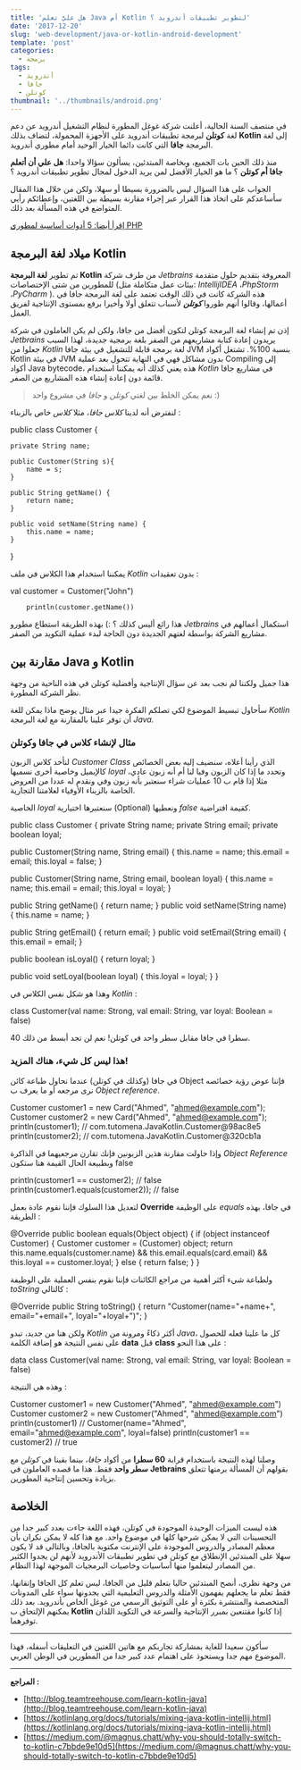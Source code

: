 ```yaml
---
title: 'هل عليَّ تعلم Java أم Kotlin لتطوير تطبيقات أندرويد ؟'
date: '2017-12-20'
slug: 'web-development/java-or-kotlin-android-development'
template: 'post'
categories:
  - برمجة
tags:
  - أندرويد
  - جافا
  - كوتلن
thumbnail: '../thumbnails/android.png'
---
```


في منتصف السنة الحالية، أعلنت شركة غوغل المطورة لنظام التشغيل أندرويد عن دعم لغة **كوتلن** لبرمجة تطبيقات أندرويد على الأجهزة المحمولة، لتضاف بذلك **Kotlin** إلى لغة البرمجة **جافا** التي كانت دائما الخيار الوحيد أمام مطوري أندرويد.

منذ ذلك الحين بات الجميع، وبخاصة المبتدئين، يسألون سؤالا واحدا: **هل علي أن أتعلم جافا أم كوتلن** ؟ ما هو الخيار الأفضل لمن يريد الدخول لمجال تطوير تطبيقات أندرويد ؟

الجواب على هذا السؤال ليس بالضرورة بسيطا أو سهلا، ولكن من خلال هذا المقال سأساعدكم على اتخاذ هذا القرار عبر إجراء مقارنة بسيطة بين اللغتين، وإعطائكم رأيي المتواضع في هذه المسألة بعد ذلك.

[إقرأ أيضا: 5 أدوات أساسية لمطوري PHP](https://www.tutomena.com/web-development/php/essential-tools-php-developers/)

## ميلاد لغة البرمجة Kotlin

تم تطوير **لغة البرمجة Kotlin** من طرف شركة _Jetbrains_ المعروفة بتقديم حلول متقدمة للمطورين من شتى الإختصاصات (بيئات عمل متكاملة مثل: _IntellijIDEA_ ،_PhpStorm_ ،_PyCharm_ ). هذه الشركة كانت في ذلك الوقت تعتمد على لغة البرمجة جافا في أعمالها، وقالوا أنهم طوروا _**كوتلن**_ لأسباب تتعلق أولا وأخيرا برفع بمستوى الإنتاجية لفريق العمل.

إذن تم إنشاء لغة البرمجة كوتلن لتكون أفضل من جافا، ولكن لم يكن العاملون في شركة _Jetbrains_ يريدون إعادة كتابة مشاريعهم من الصفر بلغة برمجية جديدة، لهذا السبب جعلوا من _Kotlin_ لغة برمجة قابلة للتشغيل في بيئة جافا JVM بنسبة 100%. تشتغل أكواد Kotlin في بيئة JVM بدون مشاكل فهي في النهاية تتحول بعد عملية Compiling إلى أكواد Java bytecode، هذه يعني كذلك أنه يمكننا استخدام _Kotlin_ في مشاريع جافا قائمة دون إعادة إنشاء هذه المشاريع من الصفر.

> نعم يمكن الخلط بين لغتي *كوتلن* و *جافا* في مشروع واحد :)

لنفترض أنه لدينا _كلاس جافا_، مثلا _كلاس_ خاص بالزبناء :

public class Customer {

    private String name;

    public Customer(String s){
        name = s;
    }

    public String getName() {
        return name;
    }

    public void setName(String name) {
        this.name = name;
    }

}

يمكننا استخدام هذا الكلاس في ملف _Kotlin_ بدون تعقيدات :

val customer = Customer("John")

        println(customer.getName())

هذا رائع أليس كذلك ؟ :) بهذه الطريقة استطاع مطورو _Jetbrains_ استكمال أعمالهم في مشاريع الشركة بواسطة لغتهم الجديدة دون الحاجة لبدء عملية التكويد من الصفر.

## مقارنة بين Java و Kotlin

هذا جميل ولكننا لم نجب بعد عن سؤال الإنتاجية وأفضلية كوتلن في هذه الناحية من وجهة نظر الشركة المطورة.

سأحاول تبسيط الموضوع لكي تصلكم الفكرة جيدا عبر مثال يوضح ماذا يمكن للغة _Kotlin_ أن توفر علينا بالمقارنة مع لغة البرمجة _Java._

### مثال لإنشاء كلاس في جافا وكوتلن

لنأخد كلاس الزبون _Customer Class_ الذي رأينا أعلاه، سنضيف إليه بعض الخصائص كالإيميل وخاصية أخرى نسميها _loyal_ وتحدد ما إذا كان الزبون وفيا لنا أم أنه زبون عادي، مثلا إذا قام ب 10 عمليات شراء سنعتبر بأنه زبون وفي ونقدم له عددا من العروض الخاصة بالزبناء الأوفياء لعلامتنا التجارية.

الخاصية _loyal_ سنعتبرها اختيارية (Optional) ونعطيها _false_ كقيمة افتراضية.

public class Customer {
private String name;
private String email;
private boolean loyal;

public Customer(String name, String email) {
this.name = name;
this.email = email;
this.loyal = false;
}

public Customer(String name, String email, boolean loyal) {
this.name = name;
this.email = email;
this.loyal = loyal;
}

public String getName() {
return name;
}
public void setName(String name) {
this.name = name;
}

public String getEmail() {
return email;
}
public void setEmail(String email) {
this.email = email;
}

public boolean isLoyal() {
return loyal;
}

public void setLoyal(boolean loyal) {
this.loyal = loyal;
}
}

وهذا هو شكل نفس الكلاس في _Kotlin_ :

class Customer(val name: Strong, val email: String, var loyal: Boolean = false)

40 سطرا في جافا مقابل سطر واحد في كوتلن! نعم لن تجد أبسط من ذلك.

### هذا ليس كل شيء، هناك المزيد!

في جافا (وكذلك في كوتلن) عندما نحاول طباعة كائن Object فإننا عوض رؤية خصائصه نرى مرجعه أو ما يعرف ب _Object reference_.

Customer customer1 = new Card("Ahmed", "ahmed@example.com");
Customer customer2 = new Card("Ahmed", "ahmed@example.com");
println(customer1); // com.tutomena.JavaKotlin.Customer@98ac8e5
println(customer2); // com.tutomena.JavaKotlin.Customer@320cb1a

وإذا حاولت مقارنة هذين الزبونين فإنك تقارن مرجعيهما في الذاكرة _Object Reference_ وبطبيعة الحال القيمة هنا ستكون false

println(customer1 == customer2); // false
println(customer1.equals(customer2)); // false

لتعديل هذا السلوك فإننا نقوم عادة بعمل **Override** على الوظيفة _equals_ في جافا، بهذه الطريقة :

@Override
public boolean equals(Object object) {
if (object instanceof Customer) {
Customer customer = (Customer) object;
return this.name.equals(customer.name)
&& this.email.equals(card.email)
&& this.loyal == customer.loyal;
} else {
return false;
}
}

ولطباعة شيء أكثر أهمية من مراجع الكائنات فإننا نقوم بنفس العملية على الوظيفة _toString_ كالتالي :

@Override
public String toString() {
return "Customer(name="+name+", email="+email+", loyal="+loyal+")";
}

ولكن هنا من جديد، تبدو _Kotlin_ أكثر ذكاءً ومرونة من _Java_، كل ما علينا فعله للحصول على نفس النتيجة هو إضافة الكلمة **data** قبل **class** على هذا النحو :

data class Customer(val name: Strong, val email: String, var loyal: Boolean = false)

وهذه هي النتيجة :

Customer customer1 = new Customer("Ahmed", "ahmed@example.com")
Customer customer2 = new Customer("Ahmed", "ahmed@example.com")
println(customer1) // Customer(name="Ahmed", email="ahmed@example.com", loyal=false)
println(customer1 == customer2) // true

وصلنا لهذه النتيجة باستخدام قرابة **60 سطرا** من أكواد _جافا_، بينما بقينا في _كوتلن_ مع **سطر واحد** فقط. هذا ما قصده العاملون في **Jetbrains** بقولهم أن المسألة برمتها تتعلق بزيادة وتحسين إنتاجية المطورين.

## الخلاصة

هذه ليست الميزات الوحيدة الموجودة في كوتلن، فهذه اللغة جاءت بعدد كبير جدا من التحسينات التي لا يمكن شرحها كلها في موضوع واحد. مع هذا كله لا يمكن نكران بأن معظم المصادر والدروس الموجودة على الإنترنت مكتوبة بالجافا، وبالتالي قد لا يكون سهلا على المبتدئين الإنطلاق مع كوتلن في تطوير تطبيقات الأندرويد لأنهم لن يجدوا الكثير من المصادر ليتعلموا منها أساسيات وخاصيات البرمجيات الموجهة لهذا النظام.

من وجهة نظري، أنصح المبتدئين حاليا بتعلم قليل من الجافا، ليس تعلم كل الجافا وإتقانها، فقط تعلم ما يجعلهم يفهمون الأمثلة والدروس التعليمية التي يجدونها سواء على المدونات المتخصصة والمنتشرة بكثرة أو على التوثيق الرسمي من غوغل الخاص بأندرويد. بعد ذلك يمكنهم الإلتحاق ب **Kotlin** إذا كانوا مقتنعين بمبرر الإنتاجية والسرعة في التكويد اللذان توفرهما.

---

سأكون سعيدا للغاية بمشاركة تجاربكم مع هاتين اللغتين في التعليقات أسفله، فهذا الموضوع مهم جدا ويستحوذ على اهتمام عدد كبير جدا من المطورين في الوطن العربي.

---

**المراجع :**

- [http://blog.teamtreehouse.com/learn-kotlin-java](http://blog.teamtreehouse.com/learn-kotlin-java)
- [https://kotlinlang.org/docs/tutorials/mixing-java-kotlin-intellij.html](https://kotlinlang.org/docs/tutorials/mixing-java-kotlin-intellij.html)
- [https://medium.com/@magnus.chatt/why-you-should-totally-switch-to-kotlin-c7bbde9e10d5](https://medium.com/@magnus.chatt/why-you-should-totally-switch-to-kotlin-c7bbde9e10d5)
